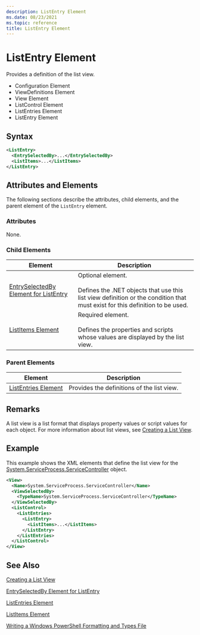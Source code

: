 ```yaml
---
description: ListEntry Element
ms.date: 08/23/2021
ms.topic: reference
title: ListEntry Element
---
```

# ListEntry Element

Provides a definition of the list view.

- Configuration Element
- ViewDefinitions Element
- View Element
- ListControl Element
- ListEntries Element
- ListEntry Element

## Syntax

```xml
<ListEntry>
  <EntrySelectedBy>...</EntrySelectedBy>
  <ListItems>...</ListItems>
</ListEntry>
```

## Attributes and Elements

The following sections describe the attributes, child elements, and the parent element of the
`ListEntry` element.

### Attributes

None.

### Child Elements

|Element|Description|
|-------------|-----------------|
|[EntrySelectedBy Element for ListEntry](./entryselectedby-element-for-listentry-for-listcontrol-format.md)|Optional element.<br /><br /> Defines the .NET objects that use this list view definition or the condition that must exist for this definition to be used.|
|[ListItems Element](./listitems-element-for-listentry-for-listcontrol-format.md)|Required element.<br /><br /> Defines the properties and scripts whose values are displayed by the list view.|

### Parent Elements

|Element|Description|
|-------------|-----------------|
|[ListEntries Element](./listentries-element-for-listcontrol-format.md)|Provides the definitions of the list view.|

## Remarks

A list view is a list format that displays property values or script values for each object. For
more information about list views, see [Creating a List View](./creating-a-list-view.md).

## Example

This example shows the XML elements that define the list view for the [System.ServiceProcess.ServiceController](/dotnet/api/System.ServiceProcess.ServiceController)
object.

```xml
<View>
  <Name>System.ServiceProcess.ServiceController</Name>
  <ViewSelectedBy>
    <TypeName>System.ServiceProcess.ServiceController</TypeName>
  </ViewSelectedBy>
  <ListControl>
    <ListEntries>
      <ListEntry>
        <ListItems>...</ListItems>
      </ListEntry>
    </ListEntries>
  </ListControl>
</View>
```

## See Also

[Creating a List View](./creating-a-list-view.md)

[EntrySelectedBy Element for ListEntry](./entryselectedby-element-for-listentry-for-listcontrol-format.md)

[ListEntries Element](./listentries-element-for-listcontrol-format.md)

[ListItems Element](./listitems-element-for-listentry-for-listcontrol-format.md)

[Writing a Windows PowerShell Formatting and Types File](./writing-a-powershell-formatting-file.md)
